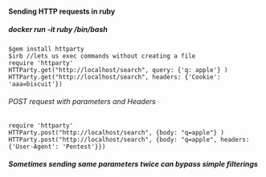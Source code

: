 #### Sending HTTP requests in ruby
##### docker run -it ruby /bin/bash

```
$gem install httparty
$irb //lets us exec commands without creating a file
require 'httparty'
HTTParty.get("http://localhost/search", query: {'q: apple'} )
HTTParty.get("http://localhost/search", headers: {'Cookie': 'aaa=biscuit'})
```

###### POST request with parameters and Headers
```
require 'httparty'
HTTParty.post("http://localhost/search", {body: "q=apple"} )
HTTParty.post("http://localhost/search", {body: "q=apple", headers: {'User-Agent': 'Pentest'}}) 
```
##### Sometimes sending same parameters twice can bypass simple filterings
